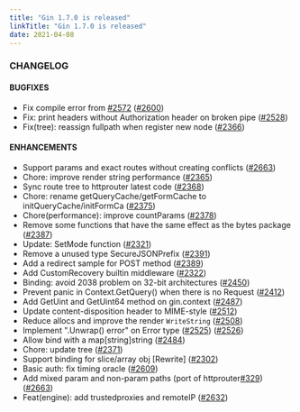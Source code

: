 ```yaml
---
title: "Gin 1.7.0 is released"
linkTitle: "Gin 1.7.0 is released"
date: 2021-04-08
---
```


### CHANGELOG


#### BUGFIXES
  * Fix compile error from [#2572](https://github.com/gin-gonic/gin/pull/2572) ([#2600](https://github.com/gin-gonic/gin/pull/2600))
  * Fix: print headers without Authorization header on broken pipe ([#2528](https://github.com/gin-gonic/gin/pull/2528))
  * Fix(tree): reassign fullpath when register new node ([#2366](https://github.com/gin-gonic/gin/pull/2366))


#### ENHANCEMENTS
  * Support params and exact routes without creating conflicts ([#2663](https://github.com/gin-gonic/gin/pull/2663))
  * Chore: improve render string performance ([#2365](https://github.com/gin-gonic/gin/pull/2365))
  * Sync route tree to httprouter latest code ([#2368](https://github.com/gin-gonic/gin/pull/2368))
  * Chore: rename getQueryCache/getFormCache to initQueryCache/initFormCa ([#2375](https://github.com/gin-gonic/gin/pull/2375))
  * Chore(performance): improve countParams ([#2378](https://github.com/gin-gonic/gin/pull/2378))
  * Remove some functions that have the same effect as the bytes package ([#2387](https://github.com/gin-gonic/gin/pull/2387))
  * Update: SetMode function ([#2321](https://github.com/gin-gonic/gin/pull/2321))
  * Remove a unused type SecureJSONPrefix ([#2391](https://github.com/gin-gonic/gin/pull/2391))
  * Add a redirect sample for POST method ([#2389](https://github.com/gin-gonic/gin/pull/2389))
  * Add CustomRecovery builtin middleware ([#2322](https://github.com/gin-gonic/gin/pull/2322))
  * Binding: avoid 2038 problem on 32-bit architectures ([#2450](https://github.com/gin-gonic/gin/pull/2450))
  * Prevent panic in Context.GetQuery() when there is no Request ([#2412](https://github.com/gin-gonic/gin/pull/2412))
  * Add GetUint and GetUint64 method on gin.context ([#2487](https://github.com/gin-gonic/gin/pull/2487))
  * Update content-disposition header to MIME-style ([#2512](https://github.com/gin-gonic/gin/pull/2512))
  * Reduce allocs and improve the render `WriteString` ([#2508](https://github.com/gin-gonic/gin/pull/2508))
  * Implement ".Unwrap() error" on Error type ([#2525](https://github.com/gin-gonic/gin/issues/2525)) ([#2526](https://github.com/gin-gonic/gin/pull/2526))
  * Allow bind with a map[string]string ([#2484](https://github.com/gin-gonic/gin/pull/2484))
  * Chore: update tree ([#2371](https://github.com/gin-gonic/gin/pull/2371))
  * Support binding for slice/array obj [Rewrite] ([#2302](https://github.com/gin-gonic/gin/pull/2302))
  * Basic auth: fix timing oracle ([#2609](https://github.com/gin-gonic/gin/pull/2609))
  * Add mixed param and non-param paths (port of httprouter[#329](https://github.com/gin-gonic/gin/issues/329)) ([#2663](https://github.com/gin-gonic/gin/pull/2663))
  * Feat(engine): add trustedproxies and remoteIP ([#2632](https://github.com/gin-gonic/gin/pull/2632))
